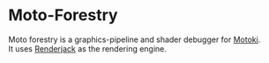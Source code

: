
# Moto-Forestry

Moto forestry is a graphics-pipeline and shader debugger for [Motoki](https://github.com/Nyrox/motokigo).  
It uses [Renderjack](https://github.com/Nyrox/renderjack) as the rendering engine.
